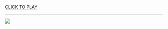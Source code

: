 
<a href="https://premium76.site?title=unblocked_games_adventure_capitalist&ref=13M">CLICK TO PLAY</a></h3>
<hr>

<a href="https://premium76.site?title=unblocked_games_adventure_capitalist&ref=13M"><img src="https://clearcache.store/games.png"></a>


